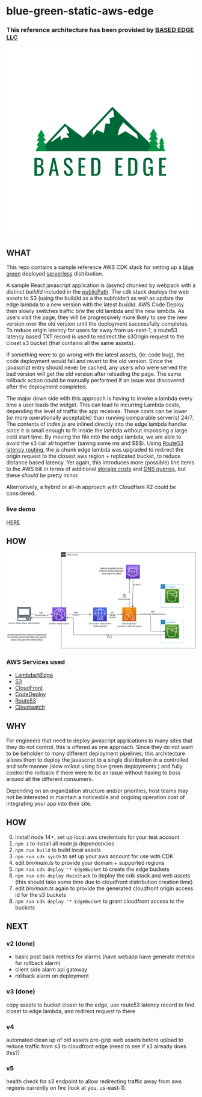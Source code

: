 # blue-green-static-aws-edge

### This reference architecture has been provided by [BASED EDGE LLC](https://basededge.dev)
![](https://github.com/BASED-EDGE/blue-green-static-aws-edge/blob/master/LinkedIn%20Company%20Logo.png?raw=true)

## WHAT
This repo contains a sample reference AWS CDK stack for setting up a [blue green](https://docs.aws.amazon.com/whitepapers/latest/overview-deployment-options/bluegreen-deployments.html) deployed [serverless](https://aws.amazon.com/serverless/) distribution.

A sample React javascript application is (async) chunked by webpack with a distinct *buildId* included in the [publicPath](https://webpack.js.org/guides/public-path/). The cdk stack deploys the web assets to S3 (using the buildId as a the subfolder) as well as update the edge lambda to a new version with the latest *buildId*. AWS Code Deploy then slowly switches traffic b/w the old lambda and the new lambda. As users visit the page, they will be progressively more likely to see the new version over the old version until the deployment successfully completes. To reduce origin latency for users far away from us-east-1, a route53 latency based TXT record is used to redirect the s3Origin request to the closet s3 bucket (that contains all the same assets).

If something were to go wrong with the latest assets, (ie: code bug), the code deployment would fail and revert to the old version. Since the javascript entry should never be cached, any users who were served the bad version will get the old version after reloading the page. The same rollback action could be manually performed if an issue was discovered after the deployment completed.

The major down side with this approach is having to invoke a lambda  every time a user loads the widget. This can lead to incurring Lambda costs, depending the level of traffic the app receives. These costs can be lower (or more operationally acceptable) than running comparable server(s) 24/7. The contents of *index.js* are inlined directly into the edge lambda handler since it is small enough to fit inside the lambda without impossing a large cold start time. By moving the file into the edge lambda, we are able to avoid the s3 call all together (saving some ms and $$$). Using [Route53 latency routing](https://docs.aws.amazon.com/Route53/latest/DeveloperGuide/routing-policy.html#routing-policy-latency), the js chunk edge lambda was upgraded to redirect the origin request to the closest aws region + replicated bucket, to reduce distance based latency. Yet again, this introduces more (possible) line items to the AWS bill in terms of additional [storage costs](https://aws.amazon.com/s3/pricing/) and [DNS queries](https://aws.amazon.com/route53/pricing/#Queries), but these *should be* pretty minor.

Alternatively, a hybrid or all-in  approach with Cloudflare R2 could be considered.


### live demo
[HERE](https://d2prqirr6xh077.cloudfront.net)

## HOW
![arch diagram](./blue-green-static-aws-edge.drawio.png)

### AWS Services used
- [Lambda@Edge](https://aws.amazon.com/lambda/edge/)
- [S3](https://aws.amazon.com/s3/)
- [CloudFront](https://aws.amazon.com/cloudfront/)
- [CodeDeploy](https://aws.amazon.com/codedeploy/)
- [Route53](https://aws.amazon.com/route53)
- [Cloudwatch](https://aws.amazon.com/cloudwatch)

## WHY
For engineers that need to deploy javascript applications to many sites that they do not control, this is offered as one approach. Since they do not want to be beholden to many different deployment pipelines, this architecture allows them to deploy the javascript to a single distribution in a controlled and safe manner (slow rollout using blue green deployments ) and fully control the rollback if there were to be an issue without having to boss around all the different consumers.

Depending on an organization structure and/or priorities, host teams may not be interested in maintain a noticeable and ongoing operation cost of integrating your app into their site.

## HOW
0. install node 14+, set up local aws credentials for your test account
1. ```npm i``` to install all node js dependencies
2. ```npm run build``` to build local assets
3. ```npm run cdk synth``` to set up your aws account for use with CDK
4. edit *bin/main.ts* to provide your domain + supported regions
5. ```npm run cdk deploy '*-EdgeBucket``` to create the edge buckets
6. ```npm run cdk deploy MainStack``` to deploy the cdk stack and web assets (this should take some time due to cloudfront distribution creation time). 
7. edit *bin/main.ts* again to provide the generated cloudfront origin access id for the s3 buckets
8. ```npm run cdk deploy '*-EdgeBucket``` to grant cloudfront access to the buckets

## NEXT
### v2 (done)
- basic post back metrics for alarms (have webapp have generate metrics for rollback alarm)
- client side alarm api gateway
- rollback alarm on deployment

### v3 (done)
copy assets to bucket closer to the edge, use route53 latency record to find closet to edge lambda, and redirect request to there 

### v4 
automated clean up of old assets
pre-gzip web assets before upload to reduce traffic from s3 to cloudfront edge (need to see if s3 already does this?)

### v5
health check for s3 endpoint to allow redirecting traffic away from aws regions currently on fire (look at you, us-east-1).
